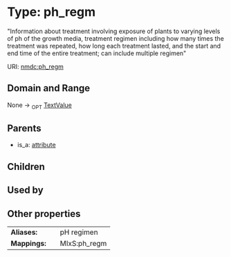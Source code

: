 
# Type: ph_regm


"Information about treatment involving exposure of plants to varying levels of ph of the growth media, treatment regimen including how many times the treatment was repeated, how long each treatment lasted, and the start and end time of the entire treatment; can include multiple regimen"

URI: [nmdc:ph_regm](https://microbiomedata/meta/ph_regm)


## Domain and Range

None ->  <sub>OPT</sub> [TextValue](TextValue.md)

## Parents

 *  is_a: [attribute](attribute.md)

## Children


## Used by


## Other properties

|  |  |  |
| --- | --- | --- |
| **Aliases:** | | pH regimen |
| **Mappings:** | | MIxS:ph_regm |

